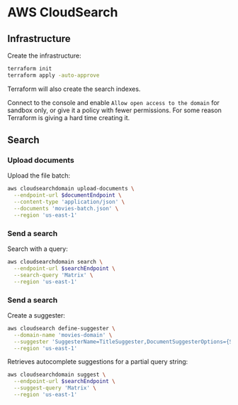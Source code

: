 # AWS CloudSearch

## Infrastructure
Create the infrastructure:

```sh
terraform init
terraform apply -auto-approve
```

Terraform will also create the search indexes.

Connect to the console and enable `Allow open access to the domain` for sandbox only, or give it a policy with fewer permissions. For some reason Terraform is giving a hard time creating it.

## Search

### Upload documents

Upload the file batch:

```sh
aws cloudsearchdomain upload-documents \
  --endpoint-url $documentEndpoint \
  --content-type 'application/json' \
  --documents 'movies-batch.json' \
  --region 'us-east-1'
```

### Send a search

Search with a query:

```sh
aws cloudsearchdomain search \
  --endpoint-url $searchEndpoint \
  --search-query 'Matrix' \
  --region 'us-east-1'
```

### Send a search

Create a suggester:

```sh
aws cloudsearch define-suggester \
  --domain-name 'movies-domain' \
  --suggester 'SuggesterName=TitleSuggester,DocumentSuggesterOptions={SourceField=title,FuzzyMatching=None}' \
  --region 'us-east-1'
```

Retrieves autocomplete suggestions for a partial query string:

```sh
aws cloudsearchdomain suggest \
  --endpoint-url $searchEndpoint \
  --suggest-query 'Matrix' \
  --region 'us-east-1'
```
